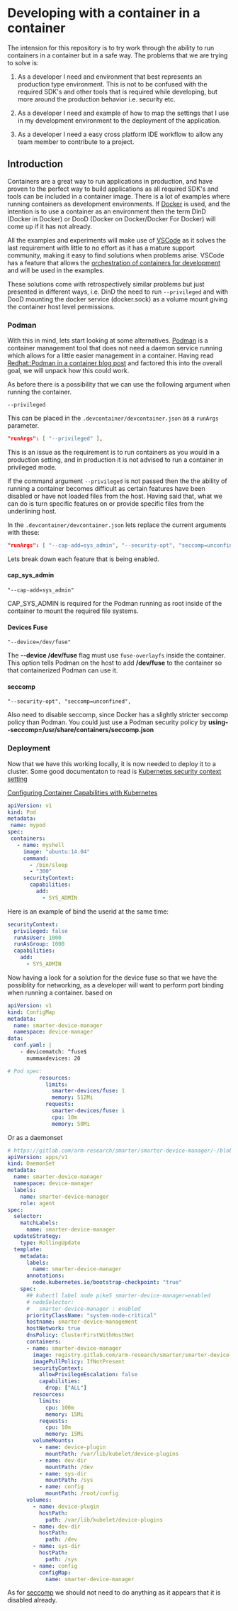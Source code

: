 # Developing with a container in a container

The intension for this repository is to try work through the ability to run containers in a container but in a safe way.
The problems that we are trying to solve is:

1. As a developer I need and environment that best represents an production type environment.
This is not to be confused with the required SDK's and other tools that is required while developing, but more around the production behavior i.e. security etc.

2. As a developer I need and example of how to map the settings that I use in my development environment to the deployment of the application.

3. As a developer I need a easy cross platform IDE workflow to allow any team member to contribute to a project.

## Introduction

Containers are a great way to run applications in production, and have proven to the perfect way to build applications as all required SDK's and tools can be included in a container image.
There is a lot of examples where running containers as development environments.
If [Docker](https://www.docker.com/) is used, and the intention is to use a container as an environment then the term DinD (Docker in Docker) or DooD (Docker on Docker/Docker For Docker) will come up if it has not already.

All the examples and experiments will make use of [VSCode](https://code.visualstudio.com/) as it solves the last requirement with little to no effort as it has a mature support community, making it easy to find solutions when problems arise. VSCode has a feature that allows the [orchestration of containers for development](https://code.visualstudio.com/docs/remote/containers) and will be used in the examples.

These solutions come with retrospectively similar problems but just presented in different ways, i.e. DinD the need to run ```--privileged``` and with DooD mounting the docker service (docker.sock) as a volume mount giving the container host level permissions.

### Podman

With this in mind, lets start looking at some alternatives.
[Podman](https://podman.io/) is a container management tool that does not need a daemon service running which allows for a little easier management in a container.
Having read [Redhat::Podman in a container blog post](https://www.redhat.com/sysadmin/podman-inside-container) and factored this into the overall goal, we will unpack how this could work.

As before there is a possibility that we can use the following argument when running the container.

```CMD
--privileged
```

This can be placed in the ```.devcontainer/devcontainer.json``` as a ```runArgs``` parameter.

```JSON
"runArgs": [ "--privileged" ],
```

This is an issue as the requirement is to run containers as you would in a production setting, and in production it is not advised to run a container in privileged mode.

If the command argument ```--privileged``` is not passed then the the ability of running a container becomes difficult as certain features have been disabled or have not loaded files from the host.
Having said that, what we can do is turn specific features on or provide specific files from the underlining host.

In the ```.devcontainer/devcontainer.json``` lets replace the current arguments with these:

```JSON
"runArgs": [ "--cap-add=sys_admin", "--security-opt", "seccomp=unconfined", "--device=/dev/fuse"],
```

Lets break down each feature that is being enabled.

#### cap_sys_admin

```CMD
"--cap-add=sys_admin"
```

CAP_SYS_ADMIN is required for the Podman running as root inside of the container to mount the required file systems.

#### Devices Fuse

```CMD
"--device=/dev/fuse"
```

The **--device /dev/fuse** flag must use ``fuse-overlayfs`` inside the container.
This option tells Podman on the host to add **/dev/fuse** to the container so that containerized Podman can use it.

#### seccomp

```CMD
"--security-opt", "seccomp=unconfined",
```

Also need to disable seccomp, since Docker has a slightly stricter seccomp policy than Podman.
You could just use a Podman security policy by **using--seccomp=/usr/share/containers/seccomp.json**

### Deployment

Now that we have this working locally, it is now needed to deploy it to a cluster. Some good documentaton to read is [Kubernetes security context setting](https://kubernetes.io/docs/tasks/configure-pod-container/;security-context/)

[Configuring Container Capabilities with Kubernetes](https://www.weave.works/blog/container-capabilities-kubernetes/)

```YAML
apiVersion: v1
kind: Pod
metadata:
 name: mypod
spec:
 containers:
   - name: myshell
     image: "ubuntu:14.04"
     command:
       - /bin/sleep
       - "300"
     securityContext:
       capabilities:
         add:
           - SYS_ADMIN
```

Here is an example of bind the userid at the same time:

```yaml
securityContext:
  privileged: false
  runAsUser: 1000
  runAsGroup: 1000
  capabilities:
    add:
      - SYS_ADMIN
```


Now having a look for a solution for the device fuse so that we have the possiblity for networking, as a developer will want to perform port binding when running a container.
based on [](https://github.com/kubernetes/kubernetes/issues/7890)

```YAML
apiVersion: v1
kind: ConfigMap
metadata:
  name: smarter-device-manager
  namespace: device-manager
data:
  conf.yaml: |
    - devicematch: ^fuse$
      nummaxdevices: 20
```

```YAML
# Pod spec: 
          resources:
            limits:
              smarter-devices/fuse: 1
              memory: 512Mi
            requests:
              smarter-devices/fuse: 1
              cpu: 10m
              memory: 50Mi
```

Or as a daemonset


```yaml
# https://gitlab.com/arm-research/smarter/smarter-device-manager/-/blob/master/smarter-device-manager-ds.yaml
apiVersion: apps/v1
kind: DaemonSet
metadata:
  name: smarter-device-manager
  namespace: device-manager
  labels:
    name: smarter-device-manager
    role: agent
spec:
  selector:
    matchLabels:
      name: smarter-device-manager
  updateStrategy:
    type: RollingUpdate
  template:
    metadata:
      labels:
        name: smarter-device-manager
      annotations:
        node.kubernetes.io/bootstrap-checkpoint: "true"
    spec:
      ## kubectl label node pike5 smarter-device-manager=enabled
      # nodeSelector:
      #   smarter-device-manager : enabled
      priorityClassName: "system-node-critical"
      hostname: smarter-device-management
      hostNetwork: true
      dnsPolicy: ClusterFirstWithHostNet
      containers:
      - name: smarter-device-manager
        image: registry.gitlab.com/arm-research/smarter/smarter-device-manager:v1.1.2
        imagePullPolicy: IfNotPresent
        securityContext:
          allowPrivilegeEscalation: false
          capabilities:
            drop: ["ALL"]
        resources:
          limits:
            cpu: 100m
            memory: 15Mi
          requests:
            cpu: 10m
            memory: 15Mi
        volumeMounts:
          - name: device-plugin
            mountPath: /var/lib/kubelet/device-plugins
          - name: dev-dir
            mountPath: /dev
          - name: sys-dir
            mountPath: /sys
          - name: config
            mountPath: /root/config
      volumes:
        - name: device-plugin
          hostPath:
            path: /var/lib/kubelet/device-plugins
        - name: dev-dir
          hostPath:
            path: /dev
        - name: sys-dir
          hostPath:
            path: /sys
        - name: config
          configMap:
            name: smarter-device-manager
```

As for [seccomp](https://kubernetes.io/docs/tutorials/security/seccomp/) we should not need to do anything as it appears that it is disabled already.
